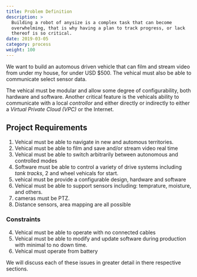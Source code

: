 ```yaml
---
title: Problem Definition
description: >
  Building a robot of anysize is a complex task that can become
  overwhelming, that is why having a plan to track progress, or lack
  thereof is so critical.
date: 2019-03-05
category: process
weight: 100
---
```


We want to build an automous driven vehicle that can film and stream
video from under my house, for under USD $500.  The vehical must also
be able to communicate select sensor data.
 <!--more-->
 
The vehical must be modular and allow some degree of configurability,
both hardware and software. Another critical feature is the vehicals
ability to communicate with a local _controllor_ and either directly
or indirectly to either a _Virtual Private Cloud (VPC)_ or the
Internet. 

## Project Requirements 

1. Vehical must be able to navigate in new and automous territories. 
2. Vehical must be able to film and save and/or stream video real time
3. Vehical must be able to switch arbitrarily between autonomous and
   controlled modes
4. Software must be able to control a variety of drive systems
   including _tank tracks_, 2 and wheel vehicals for start.
7. vehical must be provide a configurable design, hardware and
   software 
8. Vehical must be able to support sensors including: temprature,
   moisture, and others.
9. cameras must be PTZ.
10. Distance sensors, area mapping are all possible

### Constraints

4. Vehical must be able to operate with no connected cables
5. Vehical must be able to modify and update software during
   production with minimal to no down time.
6. Vehical must operate from battery

We will discuss each of these issues in greater detail in there
respective sections.

